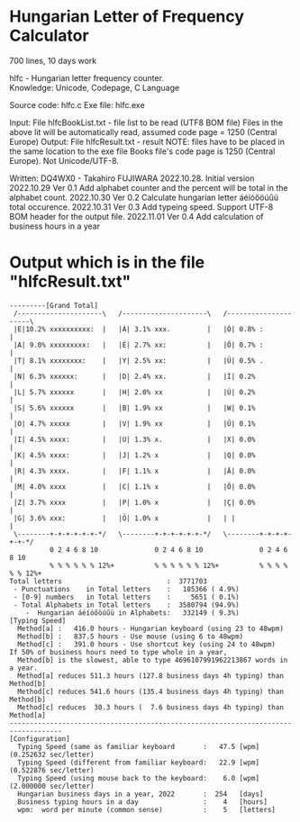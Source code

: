 # Hungarian Letter of Frequency Calculator
700 lines, 10 days work

hlfc - Hungarian letter frequency counter.<br>
Knowledge:  Unicode, Codepage, C Language


Source code:  hlfc.c
Exe    file:  hlfc.exe

   Input:   File hlfcBookList.txt   - file list to be read (UTF8 BOM file)
            Files in the above lit will be automatically read, assumed code page = 1250 (Central Europe)
   Output:  File hlfcResult.txt     - result
   NOTE:    files have to be placed in the same location to the exe file
            Books file's code page is 1250 (Central Europe).  Not Unicode/UTF-8.

   Written: DQ4WX0 - Takahiro FUJIWARA 
            2022.10.28. Initial version
            2022.10.29  Ver 0.1     Add alphabet counter and the percent will be total in the alphabet count.
            2022.10.30  Ver 0.2     Calculate hungarian letter áéíóőöúűü total occurence.
            2022.10.31  Ver 0.3     Add typeing speed.  Support UTF-8 BOM header for the output file.
            2022.11.01  Ver 0.4     Add calculation of business hours in a year

# Output which is in the file "hlfcResult.txt"
```
---------[Grand Total]
 /---------------------\   /---------------------\   /---------------------\
 |E|10.2% xxxxxxxxxx:  |   |Á| 3.1% xxx.         |   |Ó| 0.8% :            |
 |A| 9.0% xxxxxxxxx:   |   |É| 2.7% xx:          |   |Ő| 0.7% :            |
 |T| 8.1% xxxxxxxx:    |   |Y| 2.5% xx:          |   |Ü| 0.5% .            |
 |N| 6.3% xxxxxx:      |   |D| 2.4% xx.          |   |Í| 0.2%              |
 |L| 5.7% xxxxxx       |   |H| 2.0% xx           |   |Ú| 0.2%              |
 |S| 5.6% xxxxxx       |   |B| 1.9% xx           |   |W| 0.1%              |
 |O| 4.7% xxxxx        |   |V| 1.9% xx           |   |Ű| 0.1%              |
 |I| 4.5% xxxx:        |   |U| 1.3% x.           |   |X| 0.0%              |
 |K| 4.5% xxxx:        |   |J| 1.2% x            |   |Q| 0.0%              |
 |R| 4.3% xxxx.        |   |F| 1.1% x            |   |Ä| 0.0%              |
 |M| 4.0% xxxx         |   |C| 1.1% x            |   |Ô| 0.0%              |
 |Z| 3.7% xxxx         |   |P| 1.0% x            |   |Ç| 0.0%              |
 |G| 3.6% xxx:         |   |Ö| 1.0% x            |   | |                   |
 \--------+-+-+-+-+-+-*/   \--------+-+-+-+-+-+-*/   \--------+-+-+-+-+-+-*/
          0 2 4 6 8 10              0 2 4 6 8 10              0 2 4 6 8 10    
          % % % % % % 12%+          % % % % % % 12%+          % % % % % % 12%+
Total letters                          :  3771703
 - Punctuations    in Total letters    :   185366 ( 4.9%)
 - [0-9] numbers   in Total letters    :     5651 ( 0.1%)
 - Total Alphabets in Total letters    :  3580794 (94.9%)
    -  Hungarian áéíóőöúűü in Alphabets:   332149 ( 9.3%)
[Typing Speed]
  Method[a] :   416.0 hours - Hungarian keyboard (using 23 to 48wpm)
  Method[b] :   837.5 hours - Use mouse (using 6 to 48wpm)
  Method[c] :   391.0 hours - Use shortcut key (using 24 to 48wpm)
If 50% of business hours need to type whole in a year,
  Method[b] is the slowest, able to type 4696107991962213867 words in a year.
  Method[a] reduces 511.3 hours (127.8 business days 4h typing) than Method[b]
  Method[c] reduces 541.6 hours (135.4 business days 4h typing) than Method[b]
  Method[c] reduces  30.3 hours (  7.6 business days 4h typing) than Method[a]
-----------------------------------------------------------------------------------
[Configuration]
  Typing Speed (same as familiar keyboard       :   47.5 [wpm] (0.252632 sec/letter)
  Typing Speed (different from familiar keyboard:   22.9 [wpm] (0.522876 sec/letter)
  Typing Speed (using mouse back to the keyboard:    6.0 [wpm] (2.000000 sec/letter)
  Hungarian business days in a year, 2022       :  254   [days]
  Business typing hours in a day                :    4   [hours]
  wpm:  word per minute (common sense)          :    5   [letters]
```
